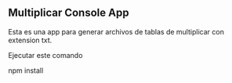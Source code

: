 
## Multiplicar Console App

Esta es una app para generar archivos de tablas de multiplicar con extension txt.

Ejecutar este comando

npm install